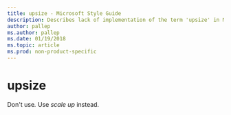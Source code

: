 ```yaml
---
title: upsize - Microsoft Style Guide
description: Describes lack of implementation of the term 'upsize' in Microsoft content. Advises to use the term 'scale up' in place of the term 'upsize'.
author: pallep
ms.author: pallep
ms.date: 01/19/2018
ms.topic: article
ms.prod: non-product-specific
---
```


# upsize

Don't use<em>.</em> Use *scale up* instead.
